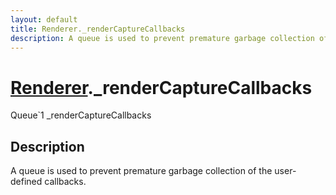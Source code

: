 ```yaml
---
layout: default
title: Renderer._renderCaptureCallbacks
description: A queue is used to prevent premature garbage collection of the user-defined callbacks.
---
```

# [Renderer]({{site.url}}/Pages/StereoKit/Renderer.html)._renderCaptureCallbacks

<div class='signature' markdown='1'>
Queue`1 _renderCaptureCallbacks
</div>

## Description
A queue is used to prevent premature garbage collection
of the user-defined callbacks.

